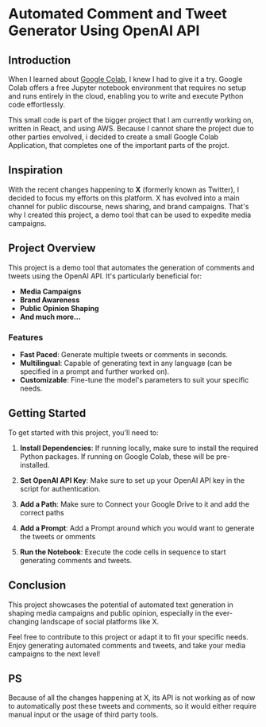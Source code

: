 # Automated Comment and Tweet Generator Using OpenAI API

## **Introduction**

When I learned about [Google Colab](https://colab.research.google.com/), I knew I had to give it a try. Google Colab offers a free Jupyter notebook environment that requires no setup and runs entirely in the cloud, enabling you to write and execute Python code effortlessly.

This small code is part of the bigger project that I am currently working on, written in React, and using AWS. Because I cannot share the project due to other parties envolved, i decided to create a small Google Colab Application, that completes one of the important parts of the projct.

## **Inspiration**

With the recent changes happening to **X** (formerly known as Twitter), I decided to focus my efforts on this platform. X has evolved into a main channel for public discourse, news sharing, and brand campaigns. That's why I created this project, a demo tool that can be used to expedite media campaigns.

## **Project Overview**

This project is a demo tool that automates the generation of comments and tweets using the OpenAI API. It's particularly beneficial for:

- **Media Campaigns**
- **Brand Awareness**
- **Public Opinion Shaping**
- **And much more...**

### **Features**

- **Fast Paced**: Generate multiple tweets or comments in seconds.
- **Multilingual**: Capable of generating text in any language (can be specified in a prompt and further worked on).
- **Customizable**: Fine-tune the model's parameters to suit your specific needs.

## **Getting Started**

To get started with this project, you'll need to:

1. **Install Dependencies**: If running locally, make sure to install the required Python packages. If running on Google Colab, these will be pre-installed.

2. **Set OpenAI API Key**: Make sure to set up your OpenAI API key in the script for authentication.

3. **Add a Path**: Make sure to Connect your Google Drive to it and add the correct paths

4. **Add a Prompt**: Add a Prompt around which you would want to generate the tweets or omments

5. **Run the Notebook**: Execute the code cells in sequence to start generating comments and tweets.

## **Conclusion**

This project showcases the potential of automated text generation in shaping media campaigns and public opinion, especially in the ever-changing landscape of social platforms like X.

Feel free to contribute to this project or adapt it to fit your specific needs. Enjoy generating automated comments and tweets, and take your media campaigns to the next level!

## **PS** 

Because of all the changes happening at X, its API is not working as of now to automatically post these tweets and comments, so it would either require manual input or the usage of third party tools.



